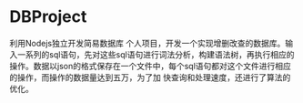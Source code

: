 # DBProject
利用Nodejs独立开发简易数据库
个人项目，开发一个实现增删改查的数据库。输入一系列的sql语句，先对这些sql语句进行词法分析，构建语法树，再执行相应的操作。数据以json的格式保存在一个文件中，每个sql语句都对这个文件进行相应的操作，而操作的数据量达到五万，为了加 快查询和处理速度，还进行了算法的优化。


